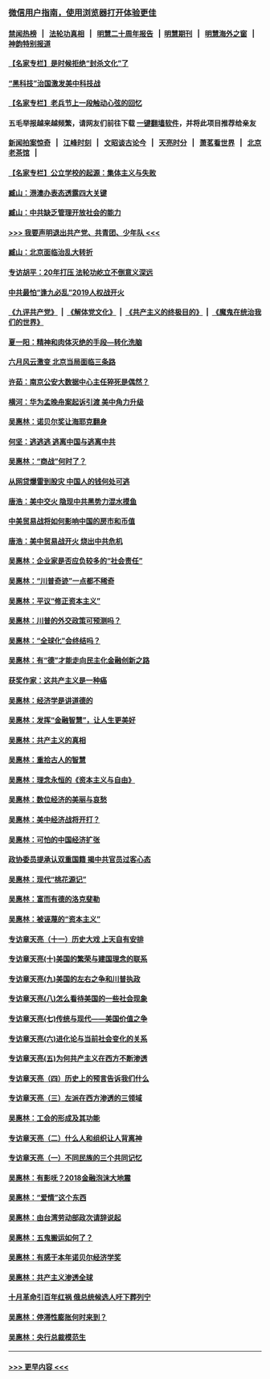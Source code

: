 ### [微信用户指南，使用浏览器打开体验更佳](https://github.com/gfw-breaker/banned-news1/blob/master/indexes/wechat-guide.md?t=0)
#### [禁闻热榜](热点新闻.md?t=0)  &nbsp;&nbsp;|&nbsp;&nbsp; [法轮功真相](https://github.com/gfw-breaker/truth/blob/master/README.md?t=0) &nbsp;&nbsp;|&nbsp;&nbsp; [明慧二十周年报告](https://github.com/gfw-breaker/mh-reports/blob/master/README.md?t=0) &nbsp;&nbsp;|&nbsp;&nbsp;[明慧期刊](https://github.com/gfw-breaker/mh-qikan) &nbsp;&nbsp;|&nbsp;&nbsp; [明慧海外之窗](https://github.com/gfw-breaker/mh-news/blob/master/README.md?t=0) &nbsp;&nbsp;|&nbsp;&nbsp; [神韵特别报道](https://github.com/gfw-breaker/mh-news/blob/master/shenyun.md?t=0)
#### [【名家专栏】是时候拒绝“封杀文化”了](../pages/nsc423/n11814093.md?t=02111222) 
#### [“黑科技”治国激发美中科技战](../pages/nsc423/n11638056.md?t=02111222) 
#### [【名家专栏】老兵节上一段触动心弦的回忆](../pages/nsc423/n11646016.md?t=02111222) 
#### 五毛举报越来越频繁，请网友们前往下载 [一键翻墙软件](https://github.com/gfw-breaker/ssr-accounts)，并将此项目推荐给亲友
#### [新闻拍案惊奇](https://github.com/gfw-breaker/banned-news1/blob/master/pages/link4.md) &nbsp;&nbsp;|&nbsp;&nbsp; [江峰时刻](https://github.com/gfw-breaker/banned-news1/blob/master/pages/link4.md) &nbsp;&nbsp;|&nbsp;&nbsp; [文昭谈古论今](https://github.com/gfw-breaker/banned-news1/blob/master/pages/link4.md) &nbsp;&nbsp;|&nbsp;&nbsp; [天亮时分](https://github.com/gfw-breaker/banned-news1/blob/master/pages/link4.md) &nbsp;&nbsp;|&nbsp;&nbsp; [萧茗看世界](https://github.com/gfw-breaker/banned-news1/blob/master/pages/link4.md) &nbsp;&nbsp;|&nbsp;&nbsp; [北京老茶馆](https://github.com/gfw-breaker/banned-news1/blob/master/pages/link4.md) &nbsp;&nbsp;|&nbsp;&nbsp; 
#### [【名家专栏】公立学校的起源：集体主义与失败](../pages/nsc423/n11601833.md?t=02111222) 
#### [臧山：港澳办表态透露四大关键](../pages/nsc423/n11421628.md?t=02111222) 
#### [臧山：中共缺乏管理开放社会的能力](../pages/nsc423/n11407457.md?t=02111222) 
#### [>>> 我要声明退出共产党、共青团、少年队 <<<](https://github.com/begood0513/goodnews/blob/master/quit/letter.md) 
#### [臧山：北京面临治乱大转折](../pages/nsc423/n11406895.md?t=02111222) 
#### [专访胡平：20年打压 法轮功屹立不倒意义深远](../pages/nsc423/n11398800.md?t=02111222) 
#### [中共最怕“逢九必乱”2019人权战开火](../pages/nsc423/n11385248.md?t=02111222) 
#### [《九评共产党》](https://github.com/begood0513/9ping.md/blob/master/README.md) &nbsp;|&nbsp; [《解体党文化》](../../../../jtdwh.md/blob/master/README.md)  &nbsp;|&nbsp; [《共产主义的终极目的》](../../../../gczydzjmd.md/blob/master/README.md) &nbsp;|&nbsp; [《魔鬼在统治我们的世界》](../../../../mgztzwmdsj.md/blob/master/README.md) 
#### [夏一阳：精神和肉体灭绝的手段—转化洗脑](../pages/nsc423/n11368250.md?t=02111222) 
#### [六月风云激变 北京当局面临三条路](../pages/nsc423/n11313668.md?t=02111222) 
#### [许茹：南京公安大数据中心主任猝死是偶然？](../pages/nsc423/n11064744.md?t=02111222) 
#### [横河：华为孟晚舟案起诉引渡 美中角力升级](../pages/nsc423/n11027230.md?t=02111222) 
#### [吴惠林：诺贝尔奖让海耶克翻身](../pages/nsc423/n10890049.md?t=02111222) 
#### [何坚：逃逃逃 逃离中国与逃离中共](../pages/nsc423/n10592891.md?t=02111222) 
#### [吴惠林：“商战”何时了？](../pages/nsc423/n10573558.md?t=02111222) 
#### [从网贷爆雷到股灾 中国人的钱何处可逃](../pages/nsc423/n10572800.md?t=02111222) 
#### [唐浩：美中交火 隐现中共黑势力混水摸鱼](../pages/nsc423/n10544040.md?t=02111222) 
#### [中美贸易战将如何影响中国的房市和币值](../pages/nsc423/n10543697.md?t=02111222) 
#### [唐浩：美中贸易战开火 烧出中共危机](../pages/nsc423/n10540126.md?t=02111222) 
#### [吴惠林：企业家是否应负较多的“社会责任”](../pages/nsc423/n10535022.md?t=02111222) 
#### [吴惠林：“川普奇迹”一点都不稀奇](../pages/nsc423/n10512808.md?t=02111222) 
#### [吴惠林：平议“修正资本主义”](../pages/nsc423/n10495724.md?t=02111222) 
#### [吴惠林：川普的外交政策可预测吗？](../pages/nsc423/n10462387.md?t=02111222) 
#### [吴惠林：“全球化”会终结吗？](../pages/nsc423/n10452838.md?t=02111222) 
#### [吴惠林：有“德”才能走向民主化金融创新之路](../pages/nsc423/n10432292.md?t=02111222) 
#### [获奖作家：这共产主义是一种癌](../pages/nsc423/n10431541.md?t=02111222) 
#### [吴惠林：经济学是讲道德的](../pages/nsc423/n10398014.md?t=02111222) 
#### [吴惠林：发挥“金融智慧”，让人生更美好](../pages/nsc423/n10375019.md?t=02111222) 
#### [吴惠林：共产主义的真相](../pages/nsc423/n10351394.md?t=02111222) 
#### [吴惠林：重拾古人的智慧](../pages/nsc423/n10337691.md?t=02111222) 
#### [吴惠林：理念永恒的《资本主义与自由》](../pages/nsc423/n10316274.md?t=02111222) 
#### [吴惠林：数位经济的美丽与哀愁](../pages/nsc423/n10292946.md?t=02111222) 
#### [吴惠林：美中经济战将开打？](../pages/nsc423/n10258825.md?t=02111222) 
#### [吴惠林：可怕的中国经济扩张](../pages/nsc423/n10219147.md?t=02111222) 
#### [政协委员提承认双重国籍 揭中共官员过客心态](../pages/nsc423/n10208809.md?t=02111222) 
#### [吴惠林：现代“桃花源记”](../pages/nsc423/n10185234.md?t=02111222) 
#### [吴惠林：富而有德的洛克斐勒](../pages/nsc423/n10142264.md?t=02111222) 
#### [吴惠林：被诬蔑的“资本主义”](../pages/nsc423/n10124816.md?t=02111222) 
#### [专访章天亮（十一）历史大戏 上天自有安排](../pages/nsc423/n10094905.md?t=02111222) 
#### [专访章天亮(十)美国的繁荣与建国理念的联系](../pages/nsc423/n10094899.md?t=02111222) 
#### [专访章天亮(九)美国的左右之争和川普执政](../pages/nsc423/n10094889.md?t=02111222) 
#### [专访章天亮(八)怎么看待美国的一些社会现象](../pages/nsc423/n10094857.md?t=02111222) 
#### [专访章天亮(七)传统与现代——美国价值之争](../pages/nsc423/n10093140.md?t=02111222) 
#### [专访章天亮(六)进化论与当前社会变化的关系](../pages/nsc423/n10092036.md?t=02111222) 
#### [专访章天亮(五)为何共产主义在西方不断渗透](../pages/nsc423/n10083620.md?t=02111222) 
#### [专访章天亮（四）历史上的预言告诉我们什么](../pages/nsc423/n10083606.md?t=02111222) 
#### [专访章天亮（三）左派在西方渗透的三领域](../pages/nsc423/n10081115.md?t=02111222) 
#### [吴惠林：工会的形成及其功能](../pages/nsc423/n10080633.md?t=02111222) 
#### [专访章天亮（二）什么人和组织让人背离神](../pages/nsc423/n10076637.md?t=02111222) 
#### [专访章天亮（一）不同民族的三个共同记忆](../pages/nsc423/n10074188.md?t=02111222) 
#### [吴惠林：有影呒？2018金融泡沫大地震](../pages/nsc423/n10040534.md?t=02111222) 
#### [吴惠林：“爱情”这个东西](../pages/nsc423/n10019423.md?t=02111222) 
#### [吴惠林：由台湾劳动部政次请辞说起](../pages/nsc423/n9979679.md?t=02111222) 
#### [吴惠林：五鬼搬运如何了？](../pages/nsc423/n9925338.md?t=02111222) 
#### [吴惠林：有感于本年诺贝尔经济学奖](../pages/nsc423/n9871883.md?t=02111222) 
#### [吴惠林：共产主义渗透全球](../pages/nsc423/n9812748.md?t=02111222) 
#### [十月革命引百年红祸 俄总统候选人吁下葬列宁](../pages/nsc423/n9810182.md?t=02111222) 
#### [吴惠林：停滞性膨胀何时来到？](../pages/nsc423/n9764136.md?t=02111222) 
#### [吴惠林：央行总裁模范生](../pages/nsc423/n9728134.md?t=02111222) 

----
#### [ >>> 更早内容 <<< ](../indexes/nsc423-earlier.md)
